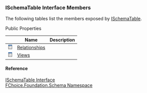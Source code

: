 ﻿### ISchemaTable Interface Members

The following tables list the members exposed by [ISchemaTable](fcSDK~FChoice.Foundation.Schema.ISchemaTable.md).

Public Properties

|   | Name | Description |
| --- | --- | --- |
| ![ Property](dotnetimages/Property.png) | [Relationships](fcSDK~FChoice.Foundation.Schema.ISchemaTable~Relationships.md) |   |
| ![ Property](dotnetimages/Property.png) | [Views](fcSDK~FChoice.Foundation.Schema.ISchemaTable~Views.md) |   |





#### Reference

[ISchemaTable Interface](fcSDK~FChoice.Foundation.Schema.ISchemaTable.md)  
[FChoice.Foundation.Schema Namespace](fcSDK~FChoice.Foundation.Schema_namespace.md)